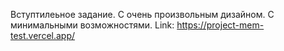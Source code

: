 Вступтилеьное задание.
С очень произвольным дизайном.
С минимальными возможностями.
Link: https://project-mem-test.vercel.app/

